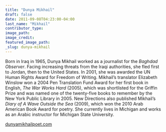 ```yaml
---
title: "Dunya Mikhail"
draft: false
date: 2011-09-08T04:23:00-04:00
last_name: "Mikhail"
contributor_type:
image_path:
image_credit:
featured_image_path:
_slug: dunya-mikhail
---
```


Born in Iraq in 1965, Dunya Mikhail worked as a journalist for the _Baghdad Observer_. Facing increasing threats from the Iraqi authorities, she fled first to Jordan, then to the United States. In 2001, she was awarded the UN Human Rights Award for Freedom of Writing. Mikhail’s translator Elizabeth Winslow won a 2004 Pen Translation Fund Award for her first book in English, _The War Works Hard_ (2005), which was shortlisted for the Griffin Prize and was named one of the twenty-five books to remember by the New York Public Library in 2005. New Directions also published Mikhail’s _Diary of A Wave Outside the Sea_ (2009), which won the 2010 Arab American Book Award for poetry. She currently lives in Michigan and works as an Arabic instructor for Michigan State University.

[dunyamikhailpoet.com](http://dunyamikhailpoet.com/)

